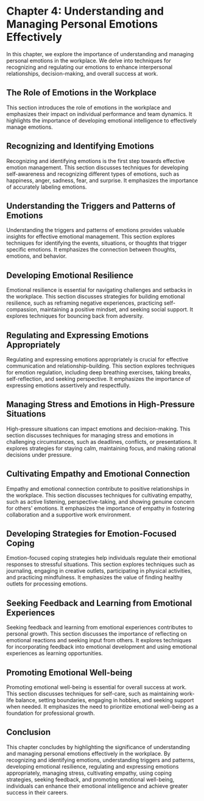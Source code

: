 Chapter 4: Understanding and Managing Personal Emotions Effectively
===================================================================

In this chapter, we explore the importance of understanding and managing personal emotions in the workplace. We delve into techniques for recognizing and regulating our emotions to enhance interpersonal relationships, decision-making, and overall success at work.

The Role of Emotions in the Workplace
-------------------------------------

This section introduces the role of emotions in the workplace and emphasizes their impact on individual performance and team dynamics. It highlights the importance of developing emotional intelligence to effectively manage emotions.

Recognizing and Identifying Emotions
------------------------------------

Recognizing and identifying emotions is the first step towards effective emotion management. This section discusses techniques for developing self-awareness and recognizing different types of emotions, such as happiness, anger, sadness, fear, and surprise. It emphasizes the importance of accurately labeling emotions.

Understanding the Triggers and Patterns of Emotions
---------------------------------------------------

Understanding the triggers and patterns of emotions provides valuable insights for effective emotional management. This section explores techniques for identifying the events, situations, or thoughts that trigger specific emotions. It emphasizes the connection between thoughts, emotions, and behavior.

Developing Emotional Resilience
-------------------------------

Emotional resilience is essential for navigating challenges and setbacks in the workplace. This section discusses strategies for building emotional resilience, such as reframing negative experiences, practicing self-compassion, maintaining a positive mindset, and seeking social support. It explores techniques for bouncing back from adversity.

Regulating and Expressing Emotions Appropriately
------------------------------------------------

Regulating and expressing emotions appropriately is crucial for effective communication and relationship-building. This section explores techniques for emotion regulation, including deep breathing exercises, taking breaks, self-reflection, and seeking perspective. It emphasizes the importance of expressing emotions assertively and respectfully.

Managing Stress and Emotions in High-Pressure Situations
--------------------------------------------------------

High-pressure situations can impact emotions and decision-making. This section discusses techniques for managing stress and emotions in challenging circumstances, such as deadlines, conflicts, or presentations. It explores strategies for staying calm, maintaining focus, and making rational decisions under pressure.

Cultivating Empathy and Emotional Connection
--------------------------------------------

Empathy and emotional connection contribute to positive relationships in the workplace. This section discusses techniques for cultivating empathy, such as active listening, perspective-taking, and showing genuine concern for others' emotions. It emphasizes the importance of empathy in fostering collaboration and a supportive work environment.

Developing Strategies for Emotion-Focused Coping
------------------------------------------------

Emotion-focused coping strategies help individuals regulate their emotional responses to stressful situations. This section explores techniques such as journaling, engaging in creative outlets, participating in physical activities, and practicing mindfulness. It emphasizes the value of finding healthy outlets for processing emotions.

Seeking Feedback and Learning from Emotional Experiences
--------------------------------------------------------

Seeking feedback and learning from emotional experiences contributes to personal growth. This section discusses the importance of reflecting on emotional reactions and seeking input from others. It explores techniques for incorporating feedback into emotional development and using emotional experiences as learning opportunities.

Promoting Emotional Well-being
------------------------------

Promoting emotional well-being is essential for overall success at work. This section discusses techniques for self-care, such as maintaining work-life balance, setting boundaries, engaging in hobbies, and seeking support when needed. It emphasizes the need to prioritize emotional well-being as a foundation for professional growth.

Conclusion
----------

This chapter concludes by highlighting the significance of understanding and managing personal emotions effectively in the workplace. By recognizing and identifying emotions, understanding triggers and patterns, developing emotional resilience, regulating and expressing emotions appropriately, managing stress, cultivating empathy, using coping strategies, seeking feedback, and promoting emotional well-being, individuals can enhance their emotional intelligence and achieve greater success in their careers.

